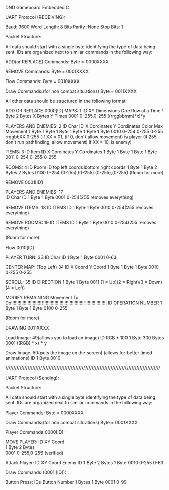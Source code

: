 DND Gameboard
Embedded C

UART Protocol (RECEIVING):

Baud:			9600
Word Length:	8 Bits
Parity:			None
Stop Bits: 		1


Packet Structure:

All data should start with a single byte identifying the type of data being sent.
IDs are organized next to similar commands in the following way:

ADD(or REPLACE) Commands:
Byte = 0000XXXX

REMOVE Commands:
Byte = 0001XXXX

Flow Commands:
Byte = 0010XXXX

Draw Commands:(for non combat situations)
Byte = 0011XXXX


All other data should be structured in the following format:

ADD OR REPLACE:0000[ID]
MAPS:					1
ID			XY Dimensions		One Row at a Time
1 Byte		2 Bytes				X Bytes Y Times
0001		0-255,0-255			((rrggbbmm)*x)*y

PLAYERS AND ENEMIES:	2
ID		Char ID		X Cordinates	Y Cordinates	Color			Max Movement
1 Byte	1 Byte		1 Byte			1 Byte			1 Byte			1 Byte
0010	0-254		0-255			0-255			rrggbbXX		0-255
													(if XX = 01,	(if 0, don't allow movement)
													is player		(if 255 don't run pathfinding, allow movement)
													if XX = 10,
													is enemy)

ITEMS:					3
ID		Item ID		X Cordinates	Y Cordinates
1 Byte	1 Byte		1 Byte			1 Byte
0011	0-254		0-255			0-255

ROOMS:					4
ID		Room ID		top left coords bottom right coords
1 Byte	1 Byte		2 Bytes			2 Bytes
0100	0-254		(0-255),(0-255)	(0-255),(0-255)
(Room for more)

REMOVE 0001[ID]

PLAYERS AND ENEMIES:	17	
ID		Char ID
1 Byte	1 Byte
0001	0-254(255 removes everything)

REMOVE ITEMS:			18
ID		ITEMS ID
1 Byte	1 Byte
0010	0-254(255 removes everything)

REMOVE ROOMS:			19
ID		ITEMS ID
1 Byte	1 Byte
0010	0-254(255 removes everything)

(Room for more)

Flow 0010[ID]

PLAYER TURN:			33
ID		Char ID
1 Byte	1 Byte
0001	0-63

CENTER MAP: (Top Left)	34
ID		X Coord		Y Coord
1 Byte	1 Byte		1 Byte
0010	0-255		0-255

SCROLL:					35
ID		DIRECTION
1 Byte	1 Byte
0011	(1 = Up)(2 = Right)(3 = Down)(4 = Left)

MODIFY REMAINING Movement														To Do!!!!!!!!!!!!!!!!!!!!!!!!!!!!!!!!!!!!!!!!!!!!!!!!!!!!!!!!!!!!!!!!!!!!!!!!!!!
ID		OPERATION	NUMBER
1 Byte	1 Byte		1 Byte
0100				0-255

(Room for more)

DRAWING 0011XXXX

Load Image:					49(allows you to load an image)
ID		RGB * 100
1 Byte	300 Bytes
0001	((RGB) * x) * y

Draw Image:					50(puts the image on the screen)	(allows for better timed animations)
ID
1 Byte
0010




/////////////////////////////////////////////////////////////////////////////////////////////////

UART Protocol (Sending):


Packet Structure:

All data should start with a single byte identifying the type of data being sent.
IDs are organized next to similar commands in the following way:

Player Commands:
Byte = 0000XXXX

Draw Commands:(for non combat situations)
Byte = 0001XXXX


Player Commands 0000[ID]:

MOVE PLAYER:
ID		XY Coord	
1 Byte	2 Bytes		
0001	0-255,0-255
		(verified)
					
Attack Player:
ID		XY Coord	Enemy ID
1 Byte	2 Bytes		1 Byte
0010	0-255		0-63

Draw Commands (0001 [ID]):

Button Press:
IDs	 	Button Number
1 Bytes	1 Byte
0001	0-99